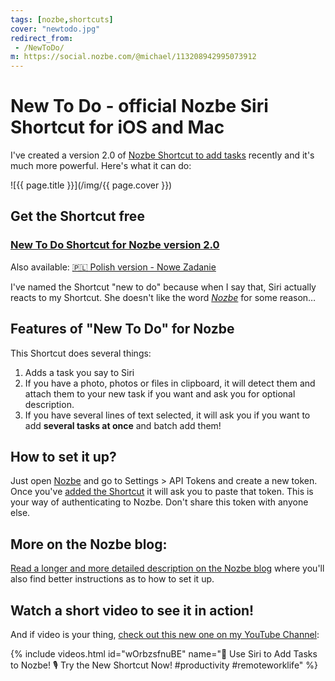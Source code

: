 ```yaml
---
tags: [nozbe,shortcuts]
cover: "newtodo.jpg"
redirect_from:
 - /NewToDo/
m: https://social.nozbe.com/@michael/113208942995073912
---
```


# New To Do - official Nozbe Siri Shortcut for iOS and Mac

I've created a version 2.0 of [Nozbe Shortcut to add tasks](/nozbe-add/) recently and it's much more powerful. Here's what it can do:

<!--More-->

![{{ page.title }}](/img/{{ page.cover }})

## Get the Shortcut free

### [New To Do Shortcut for Nozbe version 2.0][s]

Also available: [🇵🇱 Polish version - Nowe Zadanie][sp]

I've named the Shortcut "new to do" because when I say that, Siri actually reacts to my Shortcut. She doesn't like the word *[Nozbe][n]* for some reason…

## Features of "New To Do" for Nozbe

This Shortcut does several things:

1. Adds a task you say to Siri
2. If you have a photo, photos or files in clipboard, it will detect them and attach them to your new task if you want and ask you for optional description.
3. If you have several lines of text selected, it will ask you if you want to add **several tasks at once** and batch add them!

## How to set it up?

Just open [Nozbe][n] and go to Settings > API Tokens and create a new token. Once you've [added the Shortcut][s] it will ask you to paste that token. This is your way of authenticating to Nozbe. Don't share this token with anyone else.

## More on the Nozbe blog:

[Read a longer and more detailed description on the Nozbe blog][nb] where you'll also find better instructions as to how to set it up.

## Watch a short video to see it in action!

And if video is your thing, [check out this new one on my YouTube Channel](https://michael.gratis/y):

{% include videos.html id="wOrbzsfnuBE" name="🚀 Use Siri to Add Tasks to Nozbe! 🎙️ Try the New Shortcut Now! #productivity #remoteworklife" %}

[nb]: https://nozbe.com/blog/new-to-do-nozbe-siri-shortcut-for-ios-and-mac/
[s]: https://www.icloud.com/shortcuts/15dd293f661e4ec0a3a0732a619d140b

[sp]: https://www.icloud.com/shortcuts/15066aa77c76430d865358b8d6013b9f

[n]: https://michael.gratis/nozbe
[np]: https://michael.gratis/nozbepersonal